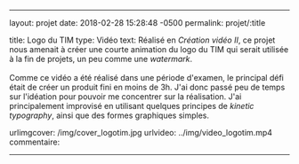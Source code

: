 ---

layout: projet
date: 2018-02-28 15:28:48 -0500
permalink: projet/:title

title: Logo du TIM
type: Vidéo
text: Réalisé en <i>Création vidéo II</i>, ce projet nous amenait à créer une courte animation du logo du TIM qui serait utilisée à la fin de projets, un peu comme une <i>watermark</i>. <br><br> Comme ce vidéo a été réalisé dans une période d'examen, le principal défi était de créer un produit fini en moins de 3h. J'ai donc passé peu de temps sur l'idéation pour pouvoir me concentrer sur la réalisation. J'ai principalement improvisé en utilisant quelques principes de <i>kinetic typography</i>, ainsi que des formes graphiques simples.

urlimgcover: /img/cover_logotim.jpg
urlvideo: ../img/video_logotim.mp4
commentaire: 

---